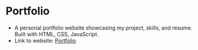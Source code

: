 # Portfolio
- A personal portfolio website showcasing my project, skills, and resume. Built with HTML, CSS, JavaScript.
- Link to website: [Portfolio](https://jaquelinefv.com/)
  
